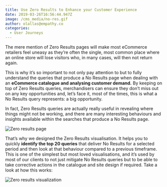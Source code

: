 ```yaml
---
title: Use Zero Results to Enhance your Customer Experience
date: 2019-03-26T16:56:44.947Z
image: /cms_media/no-res.gif
author: olallas@empathy.co
categories:
  - User Journeys
---
```

The mere mention of Zero Results pages will make most eCommerce retailers feel uneasy as they’re often the single, most common place where an online store will lose visitors who, in many cases, will then not return again.

This is why it’s so important to not only pay attention to but to fully understand the queries that produce a No Results page when dealing with an **eCommerce catalogue and analysing customer demand.** By keeping on top of Zero Results queries, merchandisers can ensure they don’t miss out on any key opportunities and, let’s face it, most of the times, this is what a No Results query represents: a big opportunity.

In fact, Zero Results queries are actually really useful in revealing where things might not be working, and there are many interesting behaviours and insights available within the searches that produce a No Results page.

![Zero results page](/cms_media/zeroresultspost_image.png "Zero results page")

That’s why we designed the Zero Results visualisation. It helps you to quickly **identify the top 20 queries** that deliver No Results for a selected period and then look at that behaviour compared to a previous timeframe. This is one of the simplest but most loved visualisations, and it’s used by most of our clients to not just mitigate No Results queries but to be able to take corrective actions in the catalogue and site design if required. Take a look at how this works:

![Zero results visualization](/cms_media/no-res.gif "Zero results visualization")
